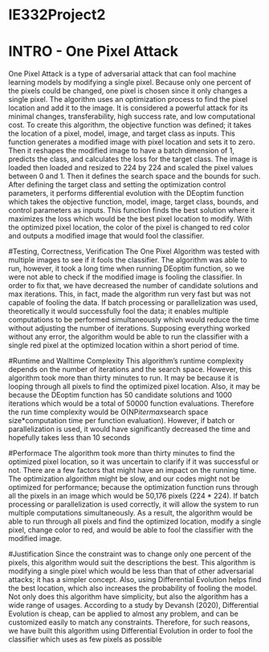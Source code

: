 # IE332Project2
# INTRO - One Pixel Attack
One Pixel Attack is a type of adversarial attack that can fool machine learning models by modifying a single pixel. 
Because only one percent of the pixels could be changed, one pixel is chosen since it only changes a single pixel. 
The algorithm uses an optimization process to find the pixel location and add it to the image. 
It is considered a powerful attack for its minimal changes, transferability, high success rate, and low computational cost. 
To create this algorithm, the objective function was defined; it takes the location of a pixel, model, image, and target class as inputs. 
This function generates a modified image with pixel location and sets it to zero. 
Then it reshapes the modified image to have a batch dimension of 1, predicts the class, and calculates the loss for the target class. 
The image is loaded then loaded and resized to 224 by 224 and scaled the pixel values between 0 and 1. 
Then it defines the search space and the bounds for such. 
After defining the target class and setting the optimization control parameters, it performs differential evolution with the DEoptim function which takes the objective function, model, image, target class, bounds, and control parameters as inputs. 
This function finds the best solution where it maximizes the loss which would be the best pixel location to modify. 
With the optimized pixel location, the color of the pixel is changed to red color and outputs a modified image that would fool the classifier. 

#Testing, Correctness, Verification
The One Pixel Algorithm was tested with multiple images to see if it fools the classifier. 
The algorithm was able to run, however, it took a long time when running DEoptim function, so we were not able to check if the modified image is fooling the classifier. 
In order to fix that, we have decreased the number of candidate solutions and max iterations. 
This, in fact, made the algorithm run very fast but was not capable of fooling the data. 
If batch processing or parallelization was used, theoretically it would successfully fool the data; it enables multiple computations to be performed simultaneously which would reduce the time without adjusting the number of iterations. 
Supposing everything worked without any error, the algorithm would be able to run the classifier with a single red pixel at the optimized location within a short period of time.

#Runtime and Walltime Complexity
This algorithm’s runtime complexity depends on the number of iterations and the search space. 
However, this algorithm took more than thirty minutes to run. 
It may be because it is looping through all pixels to find the optimized pixel location. 
Also, it may be because the DEoptim function has 50 candidate solutions and 1000 iterations which would be a total of 50000 function evaluations. 
Therefore the run time complexity would be O(NP*itermax*search space size*computation time per function evaluation). 
However, if batch or parallelization is used, it would have significantly decreased the time and hopefully takes less than 10 seconds

#Performace
The algorithm took more than thirty minutes to find the optimized pixel location, so it was uncertain to clarify if it was successful or not. 
There are a few factors that might have an impact on the running time. 
The optimization algorithm might be slow, and our codes might not be optimized for performance; because the optimization function runs through all the pixels in an image which would be 50,176 pixels (224 * 224). 
If batch processing or parallelization is used correctly, it will allow the system to run multiple computations simultaneously. 
As a result, the algorithm would be able to run through all pixels and find the optimized location, modify a single pixel, change color to red, and would be able to fool the classifier with the modified image.

#Justification
Since the constraint was to change only one percent of the pixels, this algorithm would suit the descriptions the best. 
This algorithm is modifying a single pixel which would be less than that of other adversarial attacks; it has a simpler concept. 
Also, using Differential Evolution helps find the best location, which also increases the probability of fooling the model. 
Not only does this algorithm have simplicity, but also the algorithm has a wide range of usages. 
According to a study by Devansh (2020), Differential Evolution is cheap, can be applied to almost any problem, and can be customized easily to match any constraints. 
Therefore, for such reasons, we have built this algorithm using Differential Evolution in order to fool the classifier which uses as few pixels as possible
